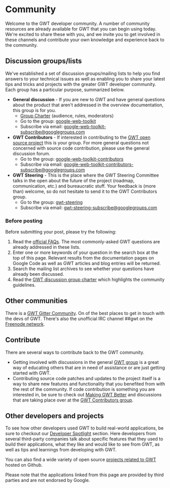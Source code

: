 Community
===

Welcome to the GWT developer community. A number of community resources are already available for GWT that you can begin using today. We're excited to share these with you, and we invite you to get involved in these channels and contribute your own knowledge and experience back to the community.

## Discussion groups/lists

We've established a set of discussion groups/mailing lists to help you find answers to your technical issues as well as enabling you to share your latest tips and tricks and projects with the greater GWT developer community. Each group has a particular purpose, summarized below.

*   **General discussion** - If you are new to GWT and have general questions about the product that aren't addressed in the overview documentation, this group is for you.
    *   [Group Charter](community-group-charter.html) (audience, rules, moderators)
    *   Go to the group: [google-web-toolkit](http://groups.google.com/group/google-web-toolkit)
    *   Subscribe via email: [google-web-toolkit-subscribe@googlegroups.com](mailto:google-web-toolkit-subscribe@googlegroups.com)  
*   **GWT Contributors** - If interested in contributing to the [GWT open source project](makinggwtbetter.html) this is your group. For more general questions not concerned with source code contribution, please use the general discussion forum.
    *   Go to the group: [google-web-toolkit-contributors](http://groups.google.com/group/google-web-toolkit-contributors)
    *   Subscribe via email: [google-web-toolkit-contributors-subscribe@googlegroups.com](mailto:google-web-toolkit-contributors-subscribe@googlegroups.com)
*   **GWT Steering** - This is the place where the GWT Steering Committee talks in the open about the future of the project (roadmap, communication, etc.) and bureaucratic stuff. Your feedback is (more than) welcome, so do not hesitate to send it to the GWT Contributors group. 
    *   Go to the group: [gwt-steering](http://groups.google.com/group/gwt-steering)
    *   Subscribe via email: [gwt-steering-subscribe@googlegroups.com](mailto:gwt-steering-subscribe@googlegroups.com)

### Before posting

Before submitting your post, please try the following:

1.  Read the [official FAQs](doc/latest/FAQ.html). The most commonly-asked GWT questions are already addressed in these lists.
2.  Enter one or more keywords of your question in the search box at the top of this page. Relevant results from the documentation pages on Google Code as well as GWT articles and blog entries will be returned.
3.  Search the mailing list archives to see whether your questions have already been discussed.
4.  Read the [GWT discussion group charter](http://groups.google.com/group/google-web-toolkit/web/gwt-discussion-group-charter) which highlights the community guidelines.

## Other communities

There is a [GWT Gitter Community](https://gitter.im/gwtproject/gwt). On of the best places to get in touch with the devs of GWT. There's also the unofficial IRC channel ##gwt on the [Freenode network](https://freenode.net/).

## Contribute

There are several ways to contribute back to the GWT community.

*   Getting involved with discussions in the general [GWT group](http://groups.google.com/group/google-web-toolkit) is a great way of educating others that are in need of assistance or are just getting started with GWT.
*   Contributing source code patches and updates to the project itself is a way to share new features and functionality that you benefited from with the rest of the community. If code contribution is something you are interested in, be sure to check out [Making GWT Better](makinggwtbetter.html) and discussions that are taking place over at the [GWT Contributors group](http://groups.google.com/group/google-web-toolkit-contributors).

## Other developers and projects

To see how other developers used GWT to build real-world applications, be sure to checkout our [Developer Spotlight](developer_spotlight.html) section. Here developers from several third-party companies talk about specific features that they used to build their applications, what they like and would like to see from GWT, as well as tips and learnings from developing with GWT.

You can also find a wide variety of open source [projects related to GWT](https://github.com/search?q=GWT) hosted on Github.

Please note that the applications linked from this page are provided by third parties and are not endorsed by Google.
